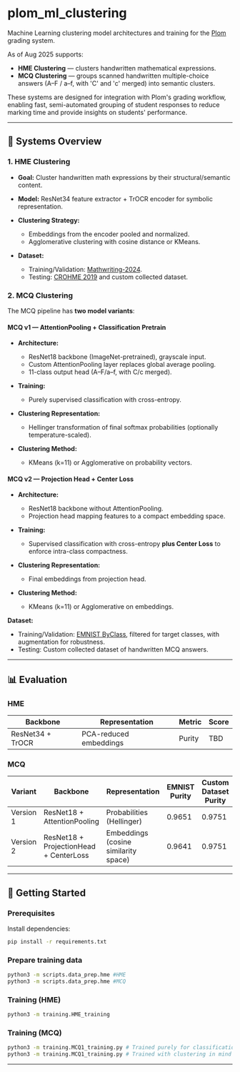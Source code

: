 # plom\_ml\_clustering

Machine Learning clustering model architectures and training for the [Plom](https://github.com/...) grading system.


As of Aug 2025 supports:

* **HME Clustering** — clusters handwritten mathematical expressions.
* **MCQ Clustering** — groups scanned handwritten multiple-choice answers (A–F / a–f, with 'C' and 'c' merged) into semantic clusters.

These systems are designed for integration with Plom's grading workflow, enabling fast, semi-automated grouping of student responses to reduce marking time and provide insights on students' performance.

---

## 🧠 Systems Overview

### 1. HME Clustering

* **Goal:** Cluster handwritten math expressions by their structural/semantic content.
* **Model:** ResNet34 feature extractor + TrOCR encoder for symbolic representation.
* **Clustering Strategy:**

  * Embeddings from the encoder pooled and normalized.
  * Agglomerative clustering with cosine distance or KMeans.
* **Dataset:**

  * Training/Validation:  [Mathwriting-2024](https://arxiv.org/abs/2404.10690).
  * Testing: [CROHME 2019](https://tc11.cvc.uab.es/datasets/ICDAR2019-CROHME-TDF_1%7D) and custom collected dataset.

### 2. MCQ Clustering

The MCQ pipeline has **two model variants**:

#### MCQ v1 — AttentionPooling + Classification Pretrain

* **Architecture:**

  * ResNet18 backbone (ImageNet-pretrained), grayscale input.
  * Custom AttentionPooling layer replaces global average pooling.
  * 11-class output head (A–F/a–f, with C/c merged).
* **Training:**

  * Purely supervised classification with cross-entropy.
* **Clustering Representation:**

  * Hellinger transformation of final softmax probabilities (optionally temperature-scaled).
* **Clustering Method:**

  * KMeans (k=11) or Agglomerative on probability vectors.

#### MCQ v2 — Projection Head + Center Loss

* **Architecture:**

  * ResNet18 backbone without AttentionPooling.
  * Projection head mapping features to a compact embedding space.
* **Training:**

  * Supervised classification with cross-entropy **plus Center Loss** to enforce intra-class compactness.
* **Clustering Representation:**

  * Final embeddings from projection head.
* **Clustering Method:**

  * KMeans (k=11) or Agglomerative on embeddings.

**Dataset:**

* Training/Validation: [EMNIST ByClass](https://www.nist.gov/itl/products-and-services/emnist-dataset), filtered for target classes, with augmentation for robustness.
* Testing: Custom collected dataset of handwritten MCQ answers.

---
## 📊 Evaluation

### HME

| Backbone         | Representation         | Metric | Score |
| ---------------- | ---------------------- | ------ | ----- |
| ResNet34 + TrOCR | PCA-reduced embeddings | Purity | TBD   |

### MCQ

| Variant   | Backbone                               | Representation            | EMNIST Purity | Custom Dataset Purity |
| --------- | -------------------------------------- | ------------------------- | ------------- | --------------------- |
| Version 1 | ResNet18 + AttentionPooling            | Probabilities (Hellinger) | 0.9651           | 0.9751                   |
| Version 2 | ResNet18 + ProjectionHead + CenterLoss | Embeddings (cosine similarity space)                | 0.9641           | 0.9751                   |


---

## 🚀 Getting Started

### Prerequisites

Install dependencies:

```bash
pip install -r requirements.txt
```

### Prepare training data
```bash
python3 -m scripts.data_prep.hme #HME
python3 -m scripts.data_prep.hme #MCQ
```


### Training (HME)
```bash
python3 -m training.HME_training 
```

### Training (MCQ)
```bash
python3 -m training.MCQ1_training.py # Trained purely for classification.
python3 -m training.MCQ1_training.py # Trained with clustering in mind (CenterLoss).
```


---
